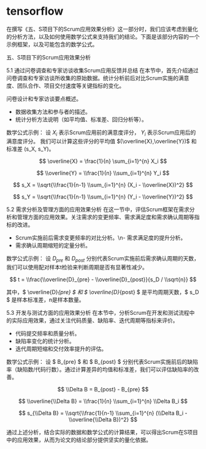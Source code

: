 # tensorflow
在撰写《五、S项目下的Scrum应用效果分析》这一部分时，我们应该考虑到量化的分析方法，以及如何使用数学公式来支持我们的结论。下面是该部分内容的一个示例框架，以及可能包含的数学公式。

五、S项目下的Scrum应用效果分析

5.1 通过问卷调查和专家访谈收集Scrum应用反馈并总结
在本节中，首先介绍通过问卷调查和专家访谈所收集的原始数据。统计分析前后对比Scrum实施的满意度、团队合作、项目交付速度等关键指标的变化。

问卷设计和专家访谈要点概述。
- 数据收集方法和参与者的描述。
- 统计分析方法说明（如平均值、标准差、回归分析等）。

数学公式示例：
设 $X_i$ 表示Scrum应用前的满意度评分， $Y_i$ 表示Scrum应用后的满意度评分。
我们可以计算这些评分的平均值 $(\overline{X},\overline{Y})$ 和标准差 (s_X, s_Y)。

$$ \overline{X} = \frac{1}{n} \sum_{i=1}^{n} X_i $$

$$ \\overline{Y} = \\frac{1}{n} \\sum_{i=1}^{n} Y_i $$

$$ s_X = \\sqrt{\\frac{1}{n-1} \\sum_{i=1}^{n} (X_i - \\overline{X})^2} $$

$$ s_Y = \\sqrt{\\frac{1}{n-1} \\sum_{i=1}^{n} (Y_i - \\overline{Y})^2} $$

5.2 需求分析及管理方面的应用效果分析
在这一节中，评估Scrum框架在需求分析和管理方面的应用效果。关注需求的变更频率、需求满足度和需求确认周期等指标的改进。
- Scrum实施前后需求变更频率的对比分析。\n- 需求满足度的提升分析。
- 需求确认周期缩短的定量分析。

数学公式示例：
设 $D_{pre}$ 和 $D_{post}$ 分别代表Scrum实施前后需求确认周期的天数，我们可以使用配对样本t检验来判断周期是否有显著性减少。

$$ t = \\frac{\\overline{D}_{pre} - \\overline{D}_{post}}{s_D / \\sqrt{n}} $$

其中，$ \\overline{D}_{pre} $ 和 $ \\overline{D}_{post} $ 是平均周期天数，$ s_D $ 是样本标准差，n是样本数量。

5.3 开发与测试方面的应用效果分析
在本节中，分析Scrum在开发和测试流程中的实际应用效果，通过关注代码质量、缺陷率、迭代周期等指标来评价。

- 代码提交频率和质量分析。
- 缺陷率变化的统计分析。
- 迭代周期短缩和交付效率提升的评估。

数学公式示例：
设 $ B_{pre} $ 和 $ B_{post} $ 分别代表Scrum实施前后的缺陷率（缺陷数/代码行数）。通过计算差异的均值和标准差，我们可以评估缺陷率的改善。

$$ \\Delta B = B_{post} - B_{pre} $$

$$ \\overline{\\Delta B} = \\frac{1}{n} \\sum_{i=1}^{n} \\Delta B_i $$

$$ s_{\\Delta B} = \\sqrt{\\frac{1}{n-1} \\sum_{i=1}^{n} (\\Delta B_i - \\overline{\\Delta B})^2} $$

通过上述分析，结合实际的数据和数学公式的计算结果，可以得出Scrum在S项目中的应用效果，从而为论文的结论部分提供坚实的量化依据。

